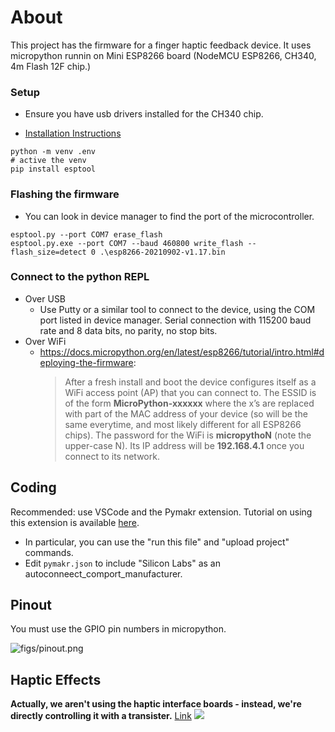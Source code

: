 # About

This project has the firmware for a finger haptic feedback device. It uses micropython runnin on Mini ESP8266 board  (NodeMCU ESP8266, CH340, 4m Flash 12F chip.)

### Setup

* Ensure you have usb drivers installed for the CH340 chip.

* [Installation Instructions](https://docs.micropython.org/en/latest/esp8266/tutorial/intro.html)

```
python -m venv .env
# active the venv
pip install esptool
```

### Flashing the firmware

* You can look in device manager to find the port of the microcontroller.
```
esptool.py --port COM7 erase_flash
esptool.py.exe --port COM7 --baud 460800 write_flash --flash_size=detect 0 .\esp8266-20210902-v1.17.bin
```


### Connect to the python REPL

* Over USB
  * Use Putty or a similar tool to connect to the device, using the COM port listed in device manager. Serial connection with 115200 baud rate and 8 data bits, no parity, no stop bits.
* Over WiFi
  * <https://docs.micropython.org/en/latest/esp8266/tutorial/intro.html#deploying-the-firmware>:
    > After a fresh install and boot the device configures itself as a WiFi access point (AP) that you can connect to. The ESSID is of the form **MicroPython-xxxxxx** where the x’s are replaced with part of the MAC address of your device (so will be the same everytime, and most likely different for all ESP8266 chips). The password for the WiFi is **micropythoN** (note the upper-case N). Its IP address will be **192.168.4.1** once you connect to its network. 

## Coding

Recommended: use VSCode and the Pymakr extension. Tutorial on using this extension is available [here](https://randomnerdtutorials.com/micropython-esp32-esp8266-vs-code-pymakr/#connecting).
* In particular, you can use the "run this file" and "upload project" commands.
* Edit `pymakr.json` to include "Silicon Labs" as an autoconneect_comport_manufacturer.

## Pinout

You must use the GPIO pin numbers in micropython.
<!-- ![firmware pinout](pinout.webp) -->
![figs/pinout.png](https://i2.wp.com/randomnerdtutorials.com/wp-content/uploads/2019/05/ESP8266-NodeMCU-kit-12-E-pinout-gpio-pin.png?w=817&quality=100&strip=all&ssl=1)

  
## Haptic Effects

**Actually, we aren't using the haptic interface boards - instead, we're directly controlling it with a transister.**
[Link](https://learn.adafruit.com/adafruit-drv2605-haptic-controller-breakout/python-circuitpython)
![](https://cdn-learn.adafruit.com/assets/assets/000/072/594/medium800/adafruit_products_DRV_Waveforms.png?1552347698)